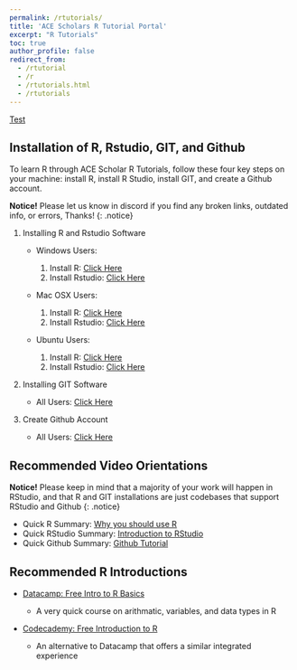 ```yaml
---
permalink: /rtutorials/
title: 'ACE Scholars R Tutorial Portal'
excerpt: "R Tutorials"
toc: true
author_profile: false
redirect_from: 
  - /rtutorial
  - /r
  - /rtutorials.html
  - /rtutorials
---
```


[Test](#RIntro)

## <i class="fas fa-fw fa-box-open"></i> Installation of R, Rstudio, GIT, and Github
To learn R through ACE Scholar R Tutorials, follow these four key steps on your machine: install R, install R Studio, install GIT, and create a Github account.

**Notice!** Please let us know in discord if you find any broken links, outdated info, or errors, Thanks!
{: .notice}

1. Installing R and Rstudio Software
	- Windows Users:
		1. Install R: [Click Here](https://www.datacamp.com/tutorial/installing-R-windows-mac-ubuntu#installing-r-on-windows-10)
		2. Install Rstudio: [Click Here](https://www.datacamp.com/tutorial/installing-R-windows-mac-ubuntu#installing-rstudio)
		
	- Mac OSX Users:
		1. Install R: [Click Here](https://www.datacamp.com/tutorial/installing-R-windows-mac-ubuntu#installing-r-on-mac-osx)
		2. Install Rstudio: [Click Here](https://www.datacamp.com/tutorial/installing-R-windows-mac-ubuntu#installing-rstudio-and-r-packages)
		
	- Ubuntu Users:
		1. Install R: [Click Here](https://www.datacamp.com/tutorial/installing-R-windows-mac-ubuntu#installing-r-on-ubuntu-19.04/18.04/16.04)
		2. Install Rstudio: [Click Here](https://www.datacamp.com/tutorial/installing-R-windows-mac-ubuntu#installing-rstudio-and-r-packages)
		
2. Installing GIT Software
	- All Users: [Click Here](https://github.com/git-guides/install-git)
	
3. Create Github Account
	- All Users: [Click Here](https://github.com/signup?ref_cta=Sign+up&ref_loc=header+logged+out&ref_page=%2F&source=header-home)
		
## <i class="fas fa-fw fa-video"></i> Recommended Video Orientations

**Notice!** Please keep in mind that a majority of your work will happen in RStudio, and that R and GIT installations are just codebases that support RStudio and Github
{: .notice}

- Quick R Summary: [Why you should use R](https://www.youtube.com/watch?v=9kYUGMg_14s&ab_channel=RProgramming101)
- Quick RStudio Summary: [Introduction to RStudio](https://www.youtube.com/watch?v=5YmcEYTSN7k&ab_channel=RTutorials)
- Quick Github Summary: [Github Tutorial](https://www.youtube.com/watch?v=iv8rSLsi1xo&ab_channel=AnsonAlexander)

<a name="RIntro"></a>
## <i class="fas fa-fw fa-code"></i> Recommended R Introductions

- [Datacamp: Free Intro to R Basics](https://campus.datacamp.com/courses/free-introduction-to-r/chapter-1-intro-to-basics-1?ex=1)
	- A very quick course on arithmatic, variables, and data types in R
	
- [Codecademy: Free Introduction to R](https://www.codecademy.com/courses/learn-r/lessons/introduction-to-r/exercises/why-r)
	- An alternative to Datacamp that offers a similar integrated experience